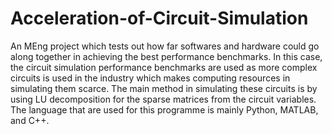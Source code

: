 # Acceleration-of-Circuit-Simulation
An MEng project which tests out how far softwares and hardware could go along together in achieving the best performance benchmarks. In this case, the circuit simulation performance benchmarks are used as more complex circuits is used in the industry which makes computing resources in simulating them scarce. The main method in simulating these circuits is by using LU decomposition for the sparse matrices from the circuit variables. The language that are used for this programme is mainly Python, MATLAB, and C++.
